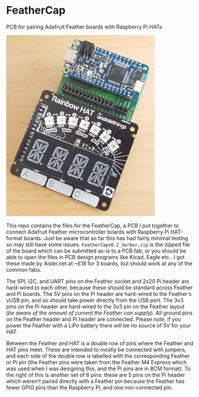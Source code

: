 # FeatherCap
PCB for pairing Adafruit Feather boards with Raspberry Pi HATs

![FeatherCap board](/FeatherCap.jpg)

This repo contains the files for the FeatherCap, a PCB I put together to connect Adafruit Feather microcontroller boards with Raspberry Pi HAT-format boards.  Just be aware that so far this has had fairly minimal testing so may still have some issues.  `FeatherCapv0.2_Gerber.zip` is the zipped file of the board which can be submitted as-is to a PCB fab, or you should be able to open the files in PCB design programs like Kicad, Eagle etc..  I got these made by Aisler.net at ~£18 for 3 boards, but should work at any of the common fabs.

The SPI, I2C, and UART pins on the Feather socket and 2x20 Pi header are hard-wired to each other, because these should be standard across Feather and Pi boards.  The 5V pins on the Pi header are hard-wired to the Feather's vUSB pin, and so should take power directly from the USB port.  The 3v3 pins on the Pi header are hard-wired to the 3v3 pin on the Feather layout (*be aware of the amount of current the Feather can supply*).  All ground pins on the Feather header and Pi header are connected.  Please note, if you power the Feather with a LiPo battery there will be no source of 5V for your HAT.

Between the Feather and HAT is a double row of pins where the Feather and HAT pins meet.  These are intended to mostly be connected with jumpers, and each side of the double row is labelled with the corresponding Feather or Pi pin (the Feather pins were taken from the Feather M4 Express which was used when I was designing this, and the Pi pins are in BCM format).  To the right of this is another set of 6 pins: these are 5 pins on the Pi header which weren't paired directly with a Feather pin because the Feather has fewer GPIO pins than the Raspberry Pi, and one non-connected pin.
